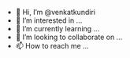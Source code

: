 - 👋 Hi, I’m @venkatkundiri
- 👀 I’m interested in ...
- 🌱 I’m currently learning ...
- 💞️ I’m looking to collaborate on ...
- 📫 How to reach me ...

<!---
venkatkundiri/venkatkundiri is a ✨ special ✨ repository because its `README.md` (this file) appears on your GitHub profile.
You can click the Preview link to take a look at your changes.
--->
